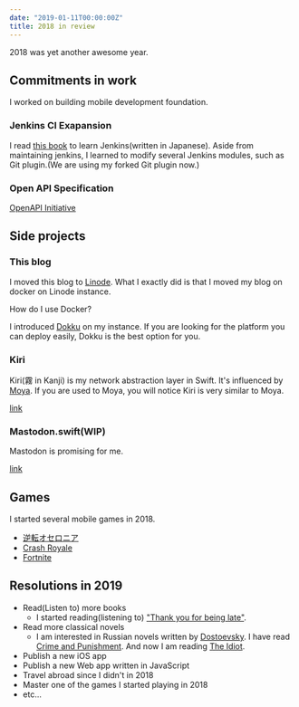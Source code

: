 ```yaml
---
date: "2019-01-11T00:00:00Z"
title: 2018 in review
---
```


2018 was yet another awesome year.

## Commitments in work

I worked on building mobile development foundation.

### Jenkins CI Exapansion

I read [this book](https://amzn.to/2sDcqm7) to learn Jenkins(written in Japanese).
Aside from maintaining jenkins, I learned to modify several Jenkins modules, such as Git plugin.(We are using my forked Git plugin now.)

### Open API Specification

[OpenAPI Initiative](https://www.openapis.org/)

## Side projects

### This blog

I moved this blog to [Linode](https://www.linode.com/?r=5f4b41dbdb0e009af64882ea35ee82ecf0ef0290).
What I exactly did is that I moved my blog on docker on Linode instance.

How do I use Docker?

I introduced [Dokku](https://github.com/dokku/dokku) on my instance.
If you are looking for the platform you can deploy easily, Dokku is the best option for you.

### Kiri

Kiri(霧 in Kanji) is my network abstraction layer in Swift. It's influenced by [Moya](https://github.com/Moya/Moya).
If you are used to Moya, you will notice Kiri is very similar to Moya.

[link](https://github.com/junkpiano/Kiri)

### Mastodon.swift(WIP)

Mastodon is promising for me.

[link](https://github.com/junkpiano/Mastodon.swift)

## Games

I started several mobile games in 2018.

- [逆転オセロニア](https://www.othellonia.com/)
- [Crash Royale](https://clashroyale.com/)
- [Fortnite](https://www.epicgames.com/fortnite/en-US/home)

## Resolutions in 2019

- Read(Listen to) more books
    - I started reading(listening to) ["Thank you for being late"](https://amzn.to/2FNOwwb).
- Read more classical novels
    - I am interested in Russian novels written by [Dostoevsky](https://en.wikipedia.org/wiki/Fyodor_Dostoevsky). I have read [Crime and Punishment](https://en.wikipedia.org/wiki/Crime_and_Punishment). And now I am reading [The Idiot](https://en.wikipedia.org/wiki/The_Idiot).
- Publish a new iOS app
- Publish a new Web app written in JavaScript
- Travel abroad since I didn't in 2018
- Master one of the games I started playing in 2018
- etc...